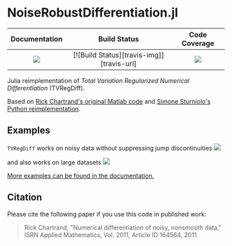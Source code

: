 # NoiseRobustDifferentiation.jl

| **Documentation**                       | **Build Status**                          | **Code Coverage**               |
|:---------------------------------------:|:-----------------------------------------:|:-------------------------------:|
| [![][docs-latest-img]][docs-latest-url] | [![Build Status][travis-img]][travis-url] | [![][codecov-img]][codecov-url] |


Julia reimplementation of *Total Variation Regularized Numerical Differentiation* (TVRegDiff).

Based on [Rick Chartrand's original Matlab code](https://sites.google.com/site/dnartrahckcir/home/tvdiff-code) and [Simone Sturniolo's Python reimplementation](https://github.com/stur86/tvregdiff).

## Examples
`TVRegDiff` works on noisy data without suppressing jump discontinuities
![](https://adrhill.github.io/NoiseRobustDifferentiation.jl/dev/paper_small7000.svg)

and also works on large datasets
![](https://adrhill.github.io/NoiseRobustDifferentiation.jl/dev/paper_large_all.svg)

[More examples can be found in the documentation.](https://adrhill.github.io/NoiseRobustDifferentiation.jl/dev/examples/)

## Citation
Please cite the following paper if you use this code in published work:
> Rick Chartrand, "Numerical differentiation of noisy, nonsmooth data," ISRN Applied Mathematics, Vol. 2011, Article ID 164564, 2011. 


[docs-latest-img]: https://img.shields.io/badge/docs-dev-blue.svg
[docs-latest-url]: https://adrhill.github.io/NoiseRobustDifferentiation.jl/dev/

[ci-img]: https://github.com/adrhill/NoiseRobustDifferentiation.jl/workflows/CI/badge.svg
[ci-url]: https://github.com/adrhill/NoiseRobustDifferentiation.jl/actions?query=workflow%3ACI

[codecov-img]: https://codecov.io/gh/adrhill/NoiseRobustDifferentiation.jl/branch/main/graph/badge.svg
[codecov-url]: https://codecov.io/gh/adrhill/NoiseRobustDifferentiation.jl